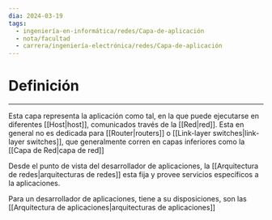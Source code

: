 ```yaml
---
dia: 2024-03-19
tags:
  - ingeniería-en-informática/redes/Capa-de-aplicación
  - nota/facultad
  - carrera/ingeniería-electrónica/redes/Capa-de-aplicación
---
```

# Definición
---
Esta capa representa la aplicación como tal, en la que puede ejecutarse en diferentes [[Host|host]], comunicados través de la [[Red|red]]. Esta en general no es dedicada para [[Router|routers]] o [[Link-layer switches|link-layer switches]], que generalmente corren en capas inferiores como la [[Capa de Red|capa de red]]

Desde el punto de vista del desarrollador de aplicaciones, la [[Arquitectura de redes|arquitecturas de redes]] esta fija y provee servicios específicos a la aplicaciones.

Para un desarrollador de aplicaciones, tiene a su disposiciones, son las [[Arquitectura de aplicaciones|arquitecturas de aplicaciones]]



